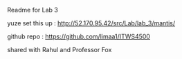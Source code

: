 Readme for Lab 3

yuze set this up : http://52.170.95.42/src/Lab/lab_3/mantis/

github repo : https://github.com/limaa1/ITWS4500

shared with Rahul and Professor Fox